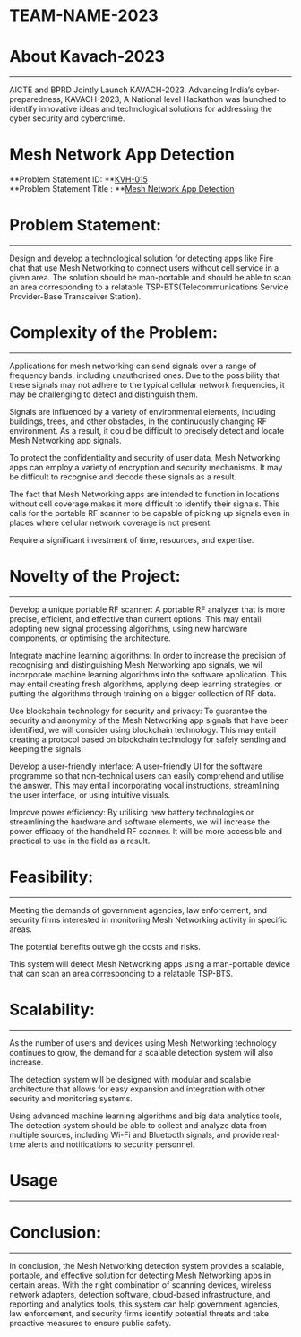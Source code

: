 # TEAM-NAME-2023

# About Kavach-2023
---

AICTE and BPRD Jointly Launch KAVACH-2023, Advancing India’s cyber-preparedness, KAVACH-2023, A National level Hackathon was launched to identify innovative ideas and technological solutions for addressing the cyber security and cybercrime.

# Mesh Network App Detection

**Problem Statement ID: **<a href="https://kavach.mic.gov.in/kavach2023PS">KVH-015</a><br>
**Problem Statement Title : **<a href="https://kavach.mic.gov.in/kavach2023PS">Mesh Network App Detection</a>

# Problem Statement:

---

Design and develop a technological solution for detecting apps like Fire chat that use Mesh Networking to connect users without cell service in a given area. The solution should be man-portable and should be able to scan an area corresponding to a relatable TSP-BTS(Telecommunications Service Provider-Base Transceiver Station).

# Complexity of the Problem:

---

Applications for mesh networking can send signals over a range of frequency bands, including unauthorised ones. Due to the possibility that these signals may not adhere to the typical cellular network frequencies, it may be challenging to detect and distinguish them.

Signals are influenced by a variety of environmental elements, including buildings, trees, and other obstacles, in the continuously changing RF environment. As a result, it could be difficult to precisely detect and locate Mesh Networking app signals.

To protect the confidentiality and security of user data, Mesh Networking apps can employ a variety of encryption and security mechanisms. It may be difficult to recognise and decode these signals as a result.

The fact that Mesh Networking apps are intended to function in locations without cell coverage makes it more difficult to identify their signals. This calls for the portable RF scanner to be capable of picking up signals even in places where cellular network coverage is not present.

Require a significant investment of time, resources, and expertise.

# Novelty of the Project:

---

Develop a unique portable RF scanner: A portable RF analyzer that is more precise, efficient, and effective than current options. This may entail adopting new signal processing algorithms, using new hardware components, or optimising the architecture.

Integrate machine learning algorithms: In order to increase the precision of recognising and distinguishing Mesh Networking app signals, we wil incorporate machine learning algorithms into the software application. This may entail creating fresh algorithms, applying deep learning strategies, or putting the algorithms through training on a bigger collection of RF data.

Use blockchain technology for security and privacy: To guarantee the security and anonymity of the Mesh Networking app signals that have been identified, we will consider using blockchain technology. This may entail creating a protocol based on blockchain technology for safely sending and keeping the signals.

Develop a user-friendly interface: A user-friendly UI for the software programme so that non-technical users can easily comprehend and utilise the answer. This may entail incorporating vocal instructions, streamlining the user interface, or using intuitive visuals.

Improve power efficiency: By utilising new battery technologies or streamlining the hardware and software elements, we will increase the power efficacy of the handheld RF scanner. It will be more accessible and practical to use in the field as a result.

# Feasibility:

---

Meeting the demands of government agencies, law enforcement, and security firms interested in monitoring Mesh Networking activity in specific areas.

The potential benefits outweigh the costs and risks.

This system will detect Mesh Networking apps using a man-portable device that can scan an area corresponding to a relatable TSP-BTS.

# Scalability:

---

As the number of users and devices using Mesh Networking technology continues to grow, the demand for a scalable detection system will also increase.

The detection system will be designed with modular and scalable architecture that allows for easy expansion and integration with other security and monitoring systems.

Using advanced machine learning algorithms and big data analytics tools, The detection system should be able to collect and analyze data from multiple sources, including Wi-Fi and Bluetooth signals, and provide real-time alerts and notifications to security personnel.

# Usage

---

# Conclusion:

---

In conclusion, the Mesh Networking detection system provides a scalable, portable, and effective solution for detecting Mesh Networking apps in certain areas. With the right combination of scanning devices, wireless network adapters, detection software, cloud-based infrastructure, and reporting and analytics tools, this system can help government agencies, law enforcement, and security firms identify potential threats and take proactive measures to ensure public safety.

